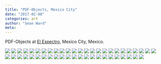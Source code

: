 ```yaml
---
title: "PDF-Objects, Mexico City"
date: "2017-02-08"
categories: art
author: "Sean Ward"
meta:
---
```


PDF-Objects at [El Espectro](http://pdf-objects.com/exhibitions/mexico-city/), Mexico City, Mexico.

![](/images/[pdf-objects.com][26]pdf-objectsatelespectro20170209-720x4802x.jpg)
![](/images/[pdf-objects.com][26]pdf-objectsatelespectro20170233-720x4802x.jpg)
![](/images/[pdf-objects.com][39]pdf-objectsatelespectro20170207-720x9602x.jpg)
![](/images/[pdf-objects.com][101]pdf-objectsatelespectro20170220-720x9602x.jpg)
![](/images/[pdf-objects.com][115]pdf-objectsatelespectro20170205-720x4802x.jpg)
![](/images/[pdf-objects.com][128]pdf-objectsatelespectro20170245-720x9602x.jpg)
![](/images/[pdf-objects.com][145]pdf-objectsatelespectro20170217-720x4802x.jpg)
![](/images/[pdf-objects.com][155]pdf-objectsatelespectro20170221-720x9602x.jpg)
![](/images/[pdf-objects.com][161]pdf-objectsatelespectro20170224-720x4802x.jpg)
![](/images/[pdf-objects.com][180]pdf-objectsatelespectro20170240-720x9602x.jpg)
![](/images/[pdf-objects.com][189]pdf-objectsatelespectro20170215-720x9602x.jpg)
![](/images/[pdf-objects.com][234]16487718101550027761117647640074529962305634o-720x3822x.jpg)
![](/images/[pdf-objects.com][240]pdf-objectsatelespectro20170243-720x9602x.jpg)
![](/images/[pdf-objects.com][253]pdf-objectsatelespectro20170229-720x9602x.jpg)
![](/images/[pdf-objects.com][256]pdf-objectsatelespectro20170210-720x4802x.jpg)
![](/images/[pdf-objects.com][272]pdf-objectsatelespectro20170212-720x9602x.jpg)
![](/images/[pdf-objects.com][275]pdf-objectsatelespectro20170230-720x9602x.jpg)
![](/images/[pdf-objects.com][288]pdf-objectsatelespectro20170242-720x9602x.jpg)
![](/images/[pdf-objects.com][334]pdf-objectsatelespectro20170239-720x9602x.jpg)
![](/images/[pdf-objects.com][348]pdf-objectsatelespectro20170216-720x9602x.jpg)
![](/images/[pdf-objects.com][364]pdf-objectsatelespectro20170203-720x4802x.jpg)
![](/images/[pdf-objects.com][383]pdf-objectsatelespectro20170235-720x4802x.jpg)
![](/images/[pdf-objects.com][420]pdf-objectsatelespectro20170201-720x4822x.jpg)
![](/images/[pdf-objects.com][427]pdf-objectsatelespectro20170218-720x9602x.jpg)
![](/images/[pdf-objects.com][546]pdf-objectsatelespectro20170223-720x4802x.jpg)
![](/images/[pdf-objects.com][547]pdf-objectsatelespectro20170204-720x9602x.jpg)
![](/images/[pdf-objects.com][567]pdf-objectsatelespectro20170234-720x4802x.jpg)
![](/images/[pdf-objects.com][573]pdf-objectsatelespectro20170213-720x9602x.jpg)
![](/images/[pdf-objects.com][574]16487718101550027761117647640074529962305634o.jpg)
![](/images/[pdf-objects.com][574]pdf-objectsatelespectro20170231-720x9602x.jpg)
![](/images/[pdf-objects.com][592]pdf-objectsatelespectro20170225-720x9602x.jpg)
![](/images/[pdf-objects.com][601]pdf-objectsatelespectro20170241-720x9602x.jpg)
![](/images/[pdf-objects.com][625]pdf-objectsatelespectro20170227-720x9602x.jpg)
![](/images/[pdf-objects.com][627]pdf-objectsatelespectro20170206-720x4802x.jpg)
![](/images/[pdf-objects.com][655]pdf-objectsatelespectro20170232-720x9602x.jpg)
![](/images/[pdf-objects.com][721]pdf-objectsatelespectro20170246-720x9602x.jpg)
![](/images/[pdf-objects.com][724]pdf-objectsatelespectro20170214-720x4802x.jpg)
![](/images/[pdf-objects.com][743]pdf-objectsatelespectro20170238-720x9602x.jpg)
![](/images/[pdf-objects.com][753]pdf-objectsatelespectro20170237-720x4802x.jpg)
![](/images/[pdf-objects.com][773]pdf-objectsatelespectro20170222-720x9602x.jpg)
![](/images/[pdf-objects.com][842]pdf-objectsatelespectro20170208-720x4802x.jpg)
![](/images/[pdf-objects.com][868]pdf-objectsatelespectro20170211-720x4802x.jpg)
![](/images/[pdf-objects.com][890]pdf-objectsatelespectro20170228-720x9602x.jpg)
![](/images/[pdf-objects.com][908]pdf-objectsatelespectro20170202-720x4802x.jpg)
![](/images/[pdf-objects.com][939]pdf-objectsatelespectro20170219-720x9602x.jpg)
![](/images/[pdf-objects.com][957]pdf-objectsatelespectro20170226-720x9602x.jpg)
![](/images/[pdf-objects.com][972]pdf-objectsatelespectro20170244-720x9602x.jpg)
![](/images/[pdf-objects.com][990]pdf-objectsatelespectro20170236-720x9602x.jpg)